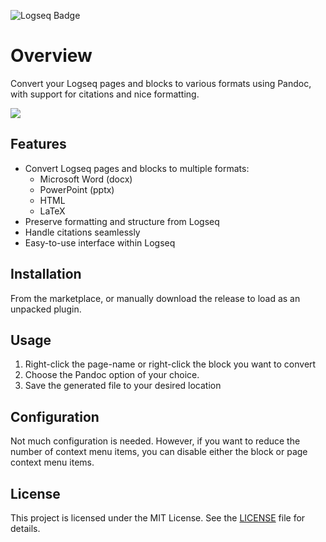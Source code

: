 ![Logseq Badge](https://img.shields.io/badge/logseq-%2385C8C8?style=for-the-badge&logo=logseq&logoColor=black)

# Overview 

Convert your Logseq pages and blocks to various formats using Pandoc, with support for citations and nice formatting.

![](/screenshots/demo.gif)

## Features

- Convert Logseq pages and blocks to multiple formats:
  - Microsoft Word (docx)
  - PowerPoint (pptx)
  - HTML
  - LaTeX
- Preserve formatting and structure from Logseq
- Handle citations seamlessly
- Easy-to-use interface within Logseq

## Installation

From the marketplace, or manually download the release to load as an unpacked plugin.

## Usage

1. Right-click the page-name or right-click the block you want to convert
2. Choose the Pandoc option of your choice.
6. Save the generated file to your desired location

## Configuration

Not much configuration is needed. However, if you want to reduce the number of context menu items, you can disable either the block or page context menu items.

## License

This project is licensed under the MIT License. See the [LICENSE](./LICENSE) file for details.
